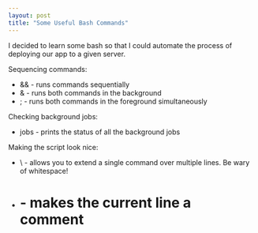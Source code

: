 ```yaml
---
layout: post
title: "Some Useful Bash Commands"
---
```


I decided to learn some bash so that I could automate the process of deploying our app to a given server. 

Sequencing commands:
* &&  -  runs commands sequentially
* &  -  runs both commands in the background
* ;  -  runs both commands in the foreground simultaneously

Checking background jobs:
* jobs  -  prints the status of all the background jobs

Making the script look nice:
* \  -  allows you to extend a single command over multiple lines. Be wary of whitespace!
* #  -  makes the current line a comment
